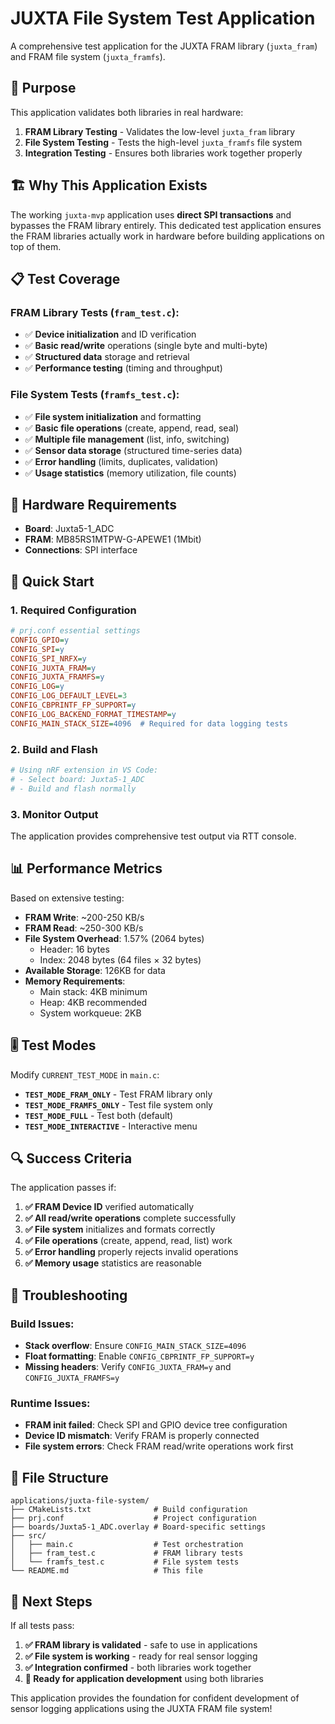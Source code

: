 # JUXTA File System Test Application

A comprehensive test application for the JUXTA FRAM library (`juxta_fram`) and FRAM file system (`juxta_framfs`).

## 🎯 Purpose

This application validates both libraries in real hardware:

1. **FRAM Library Testing** - Validates the low-level `juxta_fram` library
2. **File System Testing** - Tests the high-level `juxta_framfs` file system
3. **Integration Testing** - Ensures both libraries work together properly

## 🏗️ Why This Application Exists

The working `juxta-mvp` application uses **direct SPI transactions** and bypasses the FRAM library entirely. This dedicated test application ensures the FRAM libraries actually work in hardware before building applications on top of them.

## 📋 Test Coverage

### FRAM Library Tests (`fram_test.c`):
- ✅ **Device initialization** and ID verification
- ✅ **Basic read/write** operations (single byte and multi-byte)
- ✅ **Structured data** storage and retrieval
- ✅ **Performance testing** (timing and throughput)

### File System Tests (`framfs_test.c`):
- ✅ **File system initialization** and formatting
- ✅ **Basic file operations** (create, append, read, seal)
- ✅ **Multiple file management** (list, info, switching)
- ✅ **Sensor data storage** (structured time-series data)
- ✅ **Error handling** (limits, duplicates, validation)
- ✅ **Usage statistics** (memory utilization, file counts)

## 🔧 Hardware Requirements

- **Board**: Juxta5-1_ADC
- **FRAM**: MB85RS1MTPW-G-APEWE1 (1Mbit)
- **Connections**: SPI interface

## 🚀 Quick Start

### 1. Required Configuration
```ini
# prj.conf essential settings
CONFIG_GPIO=y
CONFIG_SPI=y
CONFIG_SPI_NRFX=y
CONFIG_JUXTA_FRAM=y
CONFIG_JUXTA_FRAMFS=y
CONFIG_LOG=y
CONFIG_LOG_DEFAULT_LEVEL=3
CONFIG_CBPRINTF_FP_SUPPORT=y
CONFIG_LOG_BACKEND_FORMAT_TIMESTAMP=y
CONFIG_MAIN_STACK_SIZE=4096  # Required for data logging tests
```

### 2. Build and Flash
```bash
# Using nRF extension in VS Code:
# - Select board: Juxta5-1_ADC  
# - Build and flash normally
```

### 3. Monitor Output
The application provides comprehensive test output via RTT console.

## 📊 Performance Metrics

Based on extensive testing:

- **FRAM Write**: ~200-250 KB/s
- **FRAM Read**: ~250-300 KB/s
- **File System Overhead**: 1.57% (2064 bytes)
  - Header: 16 bytes
  - Index: 2048 bytes (64 files × 32 bytes)
- **Available Storage**: 126KB for data
- **Memory Requirements**:
  - Main stack: 4KB minimum
  - Heap: 4KB recommended
  - System workqueue: 2KB

## 🎚️ Test Modes

Modify `CURRENT_TEST_MODE` in `main.c`:

- **`TEST_MODE_FRAM_ONLY`** - Test FRAM library only
- **`TEST_MODE_FRAMFS_ONLY`** - Test file system only
- **`TEST_MODE_FULL`** - Test both (default)
- **`TEST_MODE_INTERACTIVE`** - Interactive menu

## 🔍 Success Criteria

The application passes if:

1. **✅ FRAM Device ID** verified automatically
2. **✅ All read/write operations** complete successfully  
3. **✅ File system** initializes and formats correctly
4. **✅ File operations** (create, append, read, list) work
5. **✅ Error handling** properly rejects invalid operations
6. **✅ Memory usage** statistics are reasonable

## 🚨 Troubleshooting

### Build Issues:
- **Stack overflow**: Ensure `CONFIG_MAIN_STACK_SIZE=4096`
- **Float formatting**: Enable `CONFIG_CBPRINTF_FP_SUPPORT=y`
- **Missing headers**: Verify `CONFIG_JUXTA_FRAM=y` and `CONFIG_JUXTA_FRAMFS=y`

### Runtime Issues:
- **FRAM init failed**: Check SPI and GPIO device tree configuration
- **Device ID mismatch**: Verify FRAM is properly connected
- **File system errors**: Check FRAM read/write operations work first

## 📁 File Structure

```
applications/juxta-file-system/
├── CMakeLists.txt              # Build configuration
├── prj.conf                    # Project configuration  
├── boards/Juxta5-1_ADC.overlay # Board-specific settings
├── src/
│   ├── main.c                  # Test orchestration
│   ├── fram_test.c             # FRAM library tests
│   └── framfs_test.c           # File system tests
└── README.md                   # This file
```

## 🔄 Next Steps

If all tests pass:

1. **✅ FRAM library is validated** - safe to use in applications
2. **✅ File system is working** - ready for real sensor logging
3. **✅ Integration confirmed** - both libraries work together
4. **🚀 Ready for application development** using both libraries

This application provides the foundation for confident development of sensor logging applications using the JUXTA FRAM file system! 